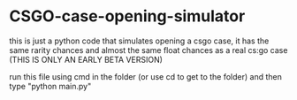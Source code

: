 # CSGO-case-opening-simulator
this is just a python code that simulates opening a csgo case, it has the same rarity chances and almost the same float chances as a real cs:go case (THIS IS ONLY AN EARLY BETA VERSION)

run this file using cmd in the folder (or use cd to get to the folder) and then type "python main.py"
